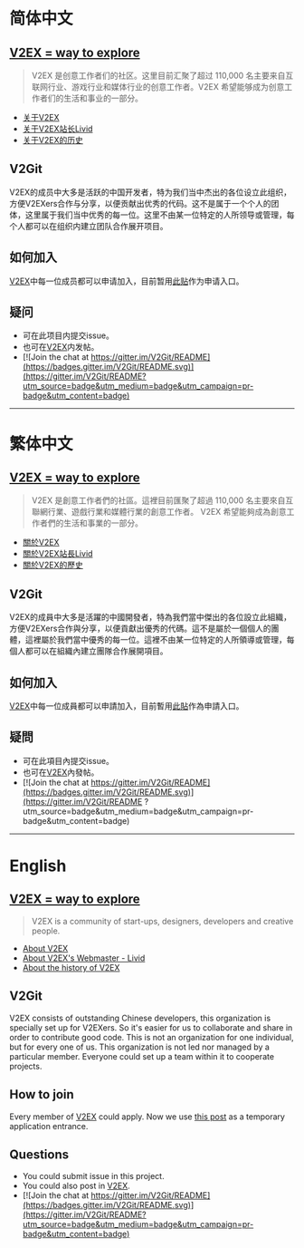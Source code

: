 # 简体中文
## [ V2EX = way to explore](https://v2ex.com/)
> V2EX 是创意工作者们的社区。这里目前汇聚了超过 110,000 名主要来自互联网行业、游戏行业和媒体行业的创意工作者。V2EX 希望能够成为创意工作者们的生活和事业的一部分。 

- [关于V2EX](https://v2ex.com/about)
- [关于V2EX站长Livid](http://livid.v2ex.com/portfolio.html)
- [关于V2EX的历史](http://livid.v2ex.com/essays/2012/04/25/v2ex-2to3/)

## V2Git
V2EX的成员中大多是活跃的中国开发者，特为我们当中杰出的各位设立此组织，方便V2EXers合作与分享，以便贡献出优秀的代码。这不是属于一个个人的团体，这里属于我们当中优秀的每一位。这里不由某一位特定的人所领导或管理，每个人都可以在组织内建立团队合作展开项目。

## 如何加入
[V2EX](https://v2ex.com/)中每一位成员都可以申请加入，目前暂用[此贴](https://v2ex.com/t/278487#reply421)作为申请入口。

## 疑问
- 可在此项目内提交issue。
- 也可在[V2EX](https://v2ex.com/)内发帖。
- [![Join the chat at https://gitter.im/V2Git/README](https://badges.gitter.im/V2Git/README.svg)](https://gitter.im/V2Git/README?utm_source=badge&utm_medium=badge&utm_campaign=pr-badge&utm_content=badge)

****
# 繁体中文

## [ V2EX = way to explore](https://v2ex.com/)
> V2EX 是創意工作者們的社區。這裡目前匯聚了超過 110,000 名主要來自互聯網行業、遊戲行業和媒體行業的創意工作者。 V2EX 希望能夠成為創意工作者們的生活和事業的一部分。

- [關於V2EX](https://v2ex.com/about)
- [關於V2EX站長Livid](http://livid.v2ex.com/portfolio.html)
- [關於V2EX的歷史](http://livid.v2ex.com/essays/2012/04/25/v2ex-2to3/)

## V2Git
V2EX的成員中大多是活躍的中國開發者，特為我們當中傑出的各位設立此組織，方便V2EXers合作與分享，以便貢獻出優秀的代碼。這不是屬於一個個人的團體，這裡屬於我們當中優秀的每一位。這裡不由某一位特定的人所領導或管理，每個人都可以在組織內建立團隊合作展開項目。

## 如何加入
[V2EX](https://v2ex.com/)中每一位成員都可以申請加入，目前暫用[此貼](https://v2ex.com/t/278487#reply421)作為申請入口。

## 疑問
- 可在此項目內提交issue。
- 也可在[V2EX](https://v2ex.com/)內發帖。
- [![Join the chat at https://gitter.im/V2Git/README](https://badges.gitter.im/V2Git/README.svg)](https://gitter.im/V2Git/README ?utm_source=badge&utm_medium=badge&utm_campaign=pr-badge&utm_content=badge)

****
# English

## [V2EX = way to explore](https://v2ex.com/)
> V2EX is a community of start-ups, designers, developers and creative people. 

- [About V2EX](https://v2ex.com/about)
- [About V2EX's Webmaster - Livid](http://livid.v2ex.com/portfolio.html)
- [About the history of V2EX](http://livid.v2ex.com/essays/2012/04/25/v2ex-2to3/)

## V2Git
V2EX consists of outstanding Chinese developers, this organization is specially set up for V2EXers. So it's easier for us to collaborate and share in order to contribute good code. This is not an organization for one individual, but for every one of us. This organization is not led nor managed by a particular member. Everyone could set up a team within it to cooperate projects.
## How to join
Every member of [V2EX](https://v2ex.com/) could apply. Now we use [this post](https://v2ex.com/t/278487#reply421) as a temporary application entrance.

## Questions
- You could submit issue in this project.
- You could also post in [V2EX](https://v2ex.com/).
- [![Join the chat at https://gitter.im/V2Git/README](https://badges.gitter.im/V2Git/README.svg)](https://gitter.im/V2Git/README?utm_source=badge&utm_medium=badge&utm_campaign=pr-badge&utm_content=badge)
